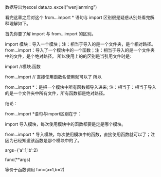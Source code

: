 数据导出为excel
data.to_excel("wenjianming")




看完这章之后对这个 from…import * 语句与 import 区别很是疑惑从别处看完解释理解如下。

首先你要了解 import 与 from…import 的区别。

import 模块：导入一个模块；注：相当于导入的是一个文件夹，是个相对路径。
from…import：导入了一个模块中的一个函数；注：相当于导入的是一个文件夹中的文件，是个绝对路径。
所以使用上的的区别是当引用文件时是:

import   //模块.函数

from…import  // 直接使用函数名使用就可以了
所以

from…import *：是把一个模块中所有函数都导入进来; 注：相当于：相当于导入的是一个文件夹中所有文件，所有函数都是绝对路径。

结论：

from…import *语句与import区别在于：

import 导入模块，每次使用模块中的函数都要是定是哪个模块。

from…import * 导入模块，每次使用模块中的函数，直接使用函数就可以了；注因为已经知道该函数是那个模块中的了。


args={'a':1,'b':2}

func(**args)

等价于函数调用 func(a=1,b=2)
